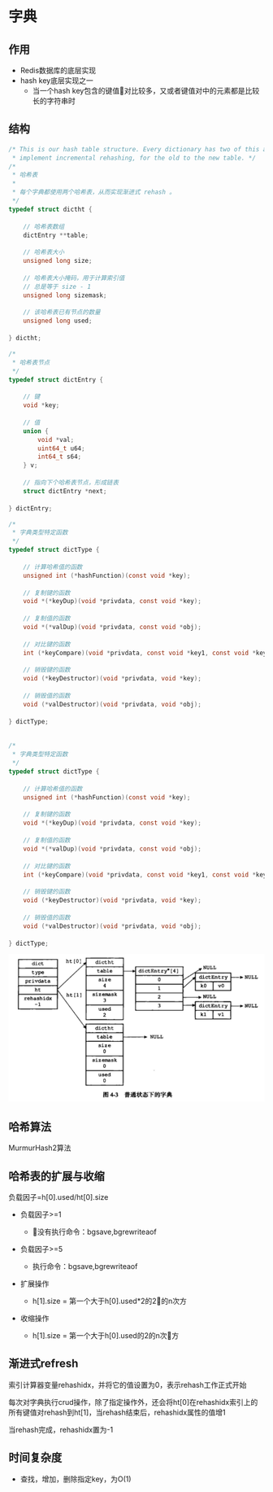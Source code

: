 # 字典
## 作用
* Redis数据库的底层实现
* hash key底层实现之一
    * 当一个hash key包含的键值对比较多，又或者键值对中的元素都是比较长的字符串时
## 结构
```c
/* This is our hash table structure. Every dictionary has two of this as we
 * implement incremental rehashing, for the old to the new table. */
/*
 * 哈希表
 *
 * 每个字典都使用两个哈希表，从而实现渐进式 rehash 。
 */
typedef struct dictht {
    
    // 哈希表数组
    dictEntry **table;

    // 哈希表大小
    unsigned long size;
    
    // 哈希表大小掩码，用于计算索引值
    // 总是等于 size - 1
    unsigned long sizemask;

    // 该哈希表已有节点的数量
    unsigned long used;

} dictht;
```
```c
/*
 * 哈希表节点
 */
typedef struct dictEntry {
    
    // 键
    void *key;

    // 值
    union {
        void *val;
        uint64_t u64;
        int64_t s64;
    } v;

    // 指向下个哈希表节点，形成链表
    struct dictEntry *next;

} dictEntry;
```
```c
/*
 * 字典类型特定函数
 */
typedef struct dictType {

    // 计算哈希值的函数
    unsigned int (*hashFunction)(const void *key);

    // 复制键的函数
    void *(*keyDup)(void *privdata, const void *key);

    // 复制值的函数
    void *(*valDup)(void *privdata, const void *obj);

    // 对比键的函数
    int (*keyCompare)(void *privdata, const void *key1, const void *key2);

    // 销毁键的函数
    void (*keyDestructor)(void *privdata, void *key);
    
    // 销毁值的函数
    void (*valDestructor)(void *privdata, void *obj);

} dictType;
```
```c

/*
 * 字典类型特定函数
 */
typedef struct dictType {

    // 计算哈希值的函数
    unsigned int (*hashFunction)(const void *key);

    // 复制键的函数
    void *(*keyDup)(void *privdata, const void *key);

    // 复制值的函数
    void *(*valDup)(void *privdata, const void *obj);

    // 对比键的函数
    int (*keyCompare)(void *privdata, const void *key1, const void *key2);

    // 销毁键的函数
    void (*keyDestructor)(void *privdata, void *key);
    
    // 销毁值的函数
    void (*valDestructor)(void *privdata, void *obj);

} dictType;
```
![](./images/hash.jpg)
## 哈希算法
MurmurHash2算法
## 哈希表的扩展与收缩

负载因子=h[0].used/ht[0].size
* 负载因子>=1
    * 没有执行命令：bgsave,bgrewriteaof
* 负载因子>=5
    * 执行命令：bgsave,bgrewriteaof

* 扩展操作
    * h[1].size = 第一个大于h[0].used*2的2的n次方
* 收缩操作
    * h[1].size = 第一个大于h[0].used的2的n次方
## 渐进式refresh
索引计算器变量rehashidx，并将它的值设置为0，表示rehash工作正式开始

每次对字典执行crud操作，除了指定操作外，还会将ht[0]在rehashidx索引上的所有键值对rehash到ht[1]，当rehash结束后，rehashidx属性的值增1

当rehash完成，rehashidx置为-1

## 时间复杂度
* 查找，增加，删除指定key，为O(1)